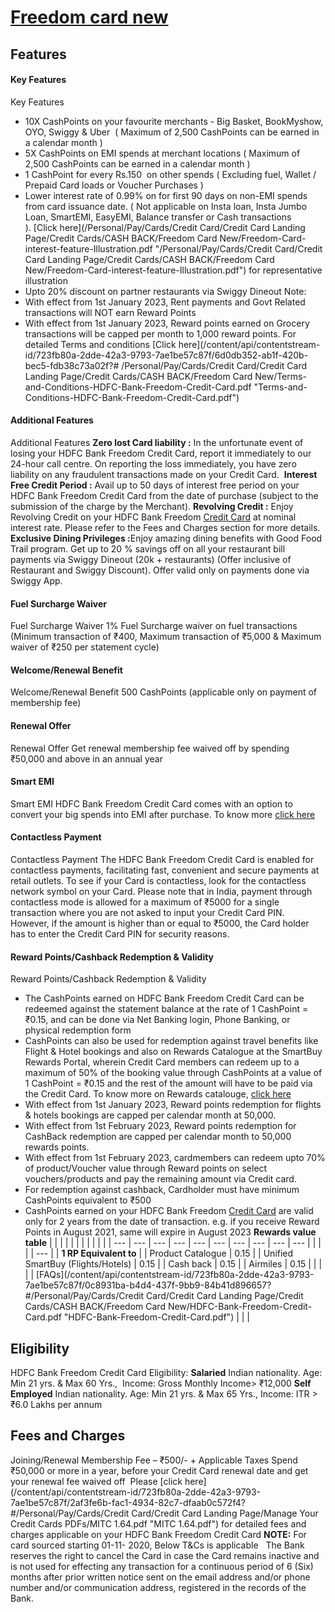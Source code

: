
# [Freedom card new](https://www.hdfcbank.com/personal/pay/cards/credit-cards/freedom-card-new)

## Features
#### Key Features
Key Features
* 10X CashPoints on your favourite merchants - Big Basket, BookMyshow, OYO, Swiggy & Uber  ( Maximum of 2,500 CashPoints can be earned in a calendar month )
* 5X CashPoints on EMI spends at merchant locations ( Maximum of 2,500 CashPoints can be earned in a calendar month )
* 1 CashPoint for every Rs.150  on other spends ( Excluding fuel, Wallet / Prepaid Card loads or Voucher Purchases )
* Lower interest rate of 0.99% on for first 90 days on non-EMI spends from card issuance date. ( Not applicable on Insta loan, Insta Jumbo Loan, SmartEMI, EasyEMI, Balance transfer or Cash transactions ). [Click here](/Personal/Pay/Cards/Credit Card/Credit Card Landing Page/Credit Cards/CASH BACK/Freedom Card New/Freedom-Card-interest-feature-Illustration.pdf "/Personal/Pay/Cards/Credit Card/Credit Card Landing Page/Credit Cards/CASH BACK/Freedom Card New/Freedom-Card-interest-feature-Illustration.pdf") for representative illustration
* Upto 20% discount on partner restaurants via Swiggy Dineout
Note: 
* With effect from 1st January 2023, Rent payments and Govt Related transactions will NOT earn Reward Points
* With effect from 1st January 2023, Reward points earned on Grocery transactions will be capped per month to 1,000 reward points.
For detailed Terms and conditions [Click here](/content/api/contentstream-id/723fb80a-2dde-42a3-9793-7ae1be57c87f/6d0db352-ab1f-420b-bec5-fdb38c73a02f?#	/Personal/Pay/Cards/Credit Card/Credit Card Landing Page/Credit Cards/CASH BACK/Freedom Card New/Terms-and-Conditions-HDFC-Bank-Freedom-Credit-Card.pdf "Terms-and-Conditions-HDFC-Bank-Freedom-Credit-Card.pdf")
#### Additional Features
Additional Features
**Zero lost Card liability :** In the unfortunate event of losing your HDFC Bank Freedom Credit Card, report it immediately to our 24-hour call centre. On reporting the loss immediately, you have zero liability on any fraudulent transactions made on your Credit Card. 
**Interest Free Credit Period :** Avail up to 50 days of interest free period on your HDFC Bank Freedom Credit Card from the date of purchase (subject to the submission of the charge by the Merchant).
**Revolving Credit :** Enjoy Revolving Credit on your HDFC Bank Freedom [Credit Card](https://www.hdfcbank.com/personal/pay/cards/credit-cards "https://www.hdfcbank.com/personal/pay/cards/credit-cards") at nominal interest rate. Please refer to the Fees and Charges section for more details.
**Exclusive Dining Privileges :**​​​​​​​Enjoy amazing dining benefits with Good Food Trail program.
Get up to 20 % savings off on all your restaurant bill payments via Swiggy Dineout (20k + restaurants) (Offer inclusive of Restaurant and Swiggy Discount). Offer valid only on payments done via Swiggy App.
#### Fuel Surcharge Waiver
Fuel Surcharge Waiver
1% Fuel Surcharge waiver on fuel transactions (Minimum transaction of ₹400, Maximum transaction of ₹5,000 & Maximum waiver of ₹250 per statement cycle)
#### Welcome/Renewal Benefit
Welcome/Renewal Benefit
500 CashPoints (applicable only on payment of membership fee)
#### Renewal Offer
Renewal Offer
Get renewal membership fee waived off by spending ₹50,000 and above in an annual year
#### Smart EMI
Smart EMI
HDFC Bank Freedom Credit Card comes with an option to convert your big spends into EMI after purchase. To know more [click here](/personal/borrow/loan-against-assets/smartemi "/personal/borrow/loan-against-assets/smartemi")
#### Contactless Payment
Contactless Payment
The HDFC Bank Freedom Credit Card is enabled for contactless payments, facilitating fast, convenient and secure payments at retail outlets. To see if your Card is contactless, look for the contactless network symbol on your Card.
Please note that in India, payment through contactless mode is allowed for a maximum of ₹5000 for a single transaction where you are not asked to input your Credit Card PIN. However, if the amount is higher than or equal to ₹5000, the Card holder has to enter the Credit Card PIN for security reasons.
#### Reward Points/Cashback Redemption & Validity
Reward Points/Cashback Redemption & Validity
* The CashPoints earned on HDFC Bank Freedom Credit Card can be redeemed against the statement balance at the rate of 1 CashPoint = ₹0.15, and can be done via Net Banking login, Phone Banking, or physical redemption form
* CashPoints can also be used for redemption against travel benefits like Flight & Hotel bookings and also on Rewards Catalogue at the SmartBuy Rewards Portal, wherein Credit Card members can redeem up to a maximum of 50% of the booking value through CashPoints at a value of 1 CashPoint = ₹0.15 and the rest of the amount will have to be paid via the Credit Card. To know more on Rewards catalouge, [click here](/personal/pay/cards/credit-cards/simple-rewards-program "/personal/pay/cards/credit-cards/simple-rewards-program")
* With effect from 1st January 2023, Reward points redemption for flights & hotels bookings are capped per calendar month at 50,000.
* With effect from 1st February 2023, Reward points redemption for CashBack redemption are capped per calendar month to 50,000 rewards points.
* With effect from 1st February 2023, cardmembers can redeem upto 70% of product/Voucher value through Reward points on select vouchers/products and pay the remaining amount via Credit card.
* For redemption against cashback, Cardholder must have minimum CashPoints equivalent to ₹500
* CashPoints earned on your HDFC Bank Freedom [Credit Card](https://www.hdfcbank.com/personal/pay/cards/credit-cards "https://www.hdfcbank.com/personal/pay/cards/credit-cards") are valid only for 2 years from the date of transaction. e.g. if you receive Reward Points in August 2021, same will expire in August 2023
**Rewards value table**
|  |  |  |  |  |  |  |  |  |  |
| --- | --- | --- | --- | --- | --- | --- | --- | --- | --- |
|
|  |
| --- |
| **1 RP Equivalent to** |
| Product Catalogue | 0.15 |
| Unified SmartBuy (Flights/Hotels) | 0.15 |
| Cash back | 0.15 |
| Airmiles | 0.15 |
 |
|  |
| [FAQs](/content/api/contentstream-id/723fb80a-2dde-42a3-9793-7ae1be57c87f/0c8931ba-b4d4-437f-9bb9-84b41d896657?#/Personal/Pay/Cards/Credit Card/Credit Card Landing Page/Credit Cards/CASH BACK/Freedom Card New/HDFC-Bank-Freedom-Credit-Card.pdf "HDFC-Bank-Freedom-Credit-Card.pdf") |
|  |

## Eligibility
HDFC Bank Freedom Credit Card Eligibility:
**Salaried**
Indian nationality. Age: Min 21 yrs. & Max 60 Yrs., 
Income: Gross Monthly Income> ₹12,000
**Self Employed**
Indian nationality. Age: Min 21 yrs. & Max 65 Yrs., Income: ITR > ₹6.0 Lakhs per annum

## Fees and Charges
Joining/Renewal Membership Fee – ₹500/- + Applicable Taxes
Spend ₹50,000 or more in a year, before your Credit Card renewal date and get your renewal fee waived off 
Please [click here](/content/api/contentstream-id/723fb80a-2dde-42a3-9793-7ae1be57c87f/2af3fe6b-fac1-4934-82c7-dfaab0c572f4?#/Personal/Pay/Cards/Credit Card/Credit Card Landing Page/Manage Your Credit Cards PDFs/MITC 1.64.pdf "MITC 1.64.pdf") for detailed fees and charges applicable on your HDFC Bank Freedom Credit Card
**NOTE:** For card sourced starting 01-11- 2020, Below T&Cs is applicable  
The Bank reserves the right to cancel the Card in case the Card remains inactive and is not used for effecting any transaction for a continuous period of 6 (Six) months after prior written notice sent on the email address and/or phone number and/or communication address, registered in the records of the Bank.
